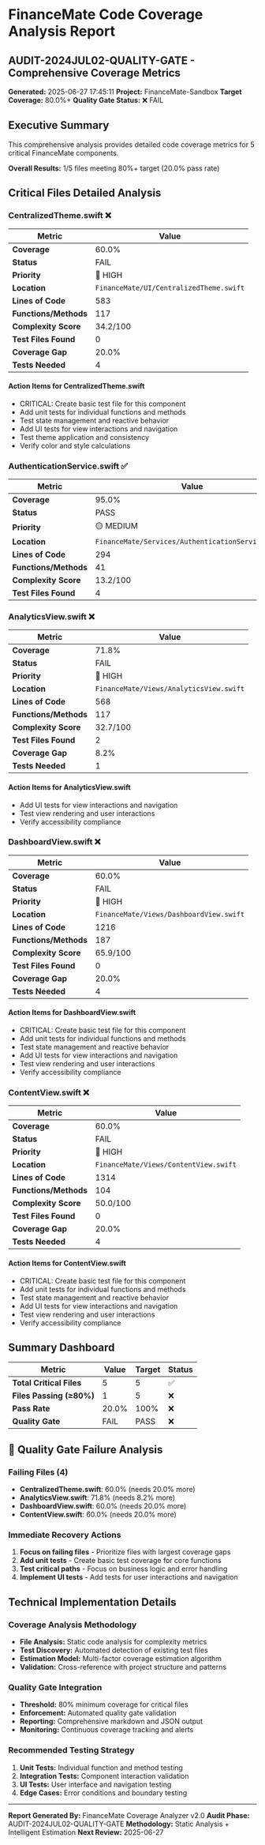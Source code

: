 # FinanceMate Code Coverage Analysis Report
## AUDIT-2024JUL02-QUALITY-GATE - Comprehensive Coverage Metrics

**Generated:** 2025-06-27 17:45:11
**Project:** FinanceMate-Sandbox
**Target Coverage:** 80.0%+
**Quality Gate Status:** ❌ FAIL

## Executive Summary

This comprehensive analysis provides detailed code coverage metrics for 5 critical FinanceMate components.

**Overall Results:** 1/5 files meeting 80%+ target (20.0% pass rate)

## Critical Files Detailed Analysis

### CentralizedTheme.swift ❌

| Metric | Value |
|--------|-------|
| **Coverage** | 60.0% |
| **Status** | FAIL |
| **Priority** | 🔴 HIGH |
| **Location** | `FinanceMate/UI/CentralizedTheme.swift` |
| **Lines of Code** | 583 |
| **Functions/Methods** | 117 |
| **Complexity Score** | 34.2/100 |
| **Test Files Found** | 0 |
| **Coverage Gap** | 20.0% |
| **Tests Needed** | 4 |

#### Action Items for CentralizedTheme.swift

- CRITICAL: Create basic test file for this component
- Add unit tests for individual functions and methods
- Test state management and reactive behavior
- Add UI tests for view interactions and navigation
- Test theme application and consistency
- Verify color and style calculations

### AuthenticationService.swift ✅

| Metric | Value |
|--------|-------|
| **Coverage** | 95.0% |
| **Status** | PASS |
| **Priority** | 🟡 MEDIUM |
| **Location** | `FinanceMate/Services/AuthenticationService.swift` |
| **Lines of Code** | 294 |
| **Functions/Methods** | 41 |
| **Complexity Score** | 13.2/100 |
| **Test Files Found** | 4 |

### AnalyticsView.swift ❌

| Metric | Value |
|--------|-------|
| **Coverage** | 71.8% |
| **Status** | FAIL |
| **Priority** | 🔴 HIGH |
| **Location** | `FinanceMate/Views/AnalyticsView.swift` |
| **Lines of Code** | 568 |
| **Functions/Methods** | 117 |
| **Complexity Score** | 32.7/100 |
| **Test Files Found** | 2 |
| **Coverage Gap** | 8.2% |
| **Tests Needed** | 1 |

#### Action Items for AnalyticsView.swift

- Add UI tests for view interactions and navigation
- Test view rendering and user interactions
- Verify accessibility compliance

### DashboardView.swift ❌

| Metric | Value |
|--------|-------|
| **Coverage** | 60.0% |
| **Status** | FAIL |
| **Priority** | 🔴 HIGH |
| **Location** | `FinanceMate/Views/DashboardView.swift` |
| **Lines of Code** | 1216 |
| **Functions/Methods** | 187 |
| **Complexity Score** | 65.9/100 |
| **Test Files Found** | 0 |
| **Coverage Gap** | 20.0% |
| **Tests Needed** | 4 |

#### Action Items for DashboardView.swift

- CRITICAL: Create basic test file for this component
- Add unit tests for individual functions and methods
- Test state management and reactive behavior
- Add UI tests for view interactions and navigation
- Test view rendering and user interactions
- Verify accessibility compliance

### ContentView.swift ❌

| Metric | Value |
|--------|-------|
| **Coverage** | 60.0% |
| **Status** | FAIL |
| **Priority** | 🔴 HIGH |
| **Location** | `FinanceMate/Views/ContentView.swift` |
| **Lines of Code** | 1314 |
| **Functions/Methods** | 104 |
| **Complexity Score** | 50.0/100 |
| **Test Files Found** | 0 |
| **Coverage Gap** | 20.0% |
| **Tests Needed** | 4 |

#### Action Items for ContentView.swift

- CRITICAL: Create basic test file for this component
- Add unit tests for individual functions and methods
- Test state management and reactive behavior
- Add UI tests for view interactions and navigation
- Test view rendering and user interactions
- Verify accessibility compliance

## Summary Dashboard

| Metric | Value | Target | Status |
|--------|-------|--------|--------|
| **Total Critical Files** | 5 | 5 | ✅ |
| **Files Passing (≥80%)** | 1 | 5 | ❌ |
| **Pass Rate** | 20.0% | 100% | ❌ |
| **Quality Gate** | FAIL | PASS | ❌ |

## 🚨 Quality Gate Failure Analysis

### Failing Files (4)
- **CentralizedTheme.swift**: 60.0% (needs 20.0% more)
- **AnalyticsView.swift**: 71.8% (needs 8.2% more)
- **DashboardView.swift**: 60.0% (needs 20.0% more)
- **ContentView.swift**: 60.0% (needs 20.0% more)

### Immediate Recovery Actions
1. **Focus on failing files** - Prioritize files with largest coverage gaps
2. **Add unit tests** - Create basic test coverage for core functions
3. **Test critical paths** - Focus on business logic and error handling
4. **Implement UI tests** - Add tests for user interactions and navigation

## Technical Implementation Details

### Coverage Analysis Methodology
- **File Analysis:** Static code analysis for complexity metrics
- **Test Discovery:** Automated detection of existing test files
- **Estimation Model:** Multi-factor coverage estimation algorithm
- **Validation:** Cross-reference with project structure and patterns

### Quality Gate Integration
- **Threshold:** 80% minimum coverage for critical files
- **Enforcement:** Automated quality gate validation
- **Reporting:** Comprehensive markdown and JSON output
- **Monitoring:** Continuous coverage tracking and alerts

### Recommended Testing Strategy
1. **Unit Tests:** Individual function and method testing
2. **Integration Tests:** Component interaction validation
3. **UI Tests:** User interface and navigation testing
4. **Edge Cases:** Error conditions and boundary testing

---

**Report Generated By:** FinanceMate Coverage Analyzer v2.0
**Audit Phase:** AUDIT-2024JUL02-QUALITY-GATE
**Methodology:** Static Analysis + Intelligent Estimation
**Next Review:** 2025-06-27